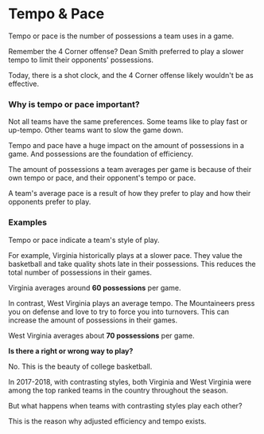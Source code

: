 # Tempo & Pace

Tempo or pace is the number of possessions a team uses in a game.

Remember the 4 Corner offense? Dean Smith preferred to play a slower tempo to limit their opponents' possessions.

Today, there is a shot clock, and the 4 Corner offense likely wouldn't be as effective.

### Why is tempo or pace important?

Not all teams have the same preferences. Some teams like to play fast or up-tempo. Other teams want to slow the game down.

Tempo and pace have a huge impact on the amount of possessions in a game. And possessions are the foundation of efficiency.

The amount of possessions a team averages per game is because of their own tempo or pace, and their opponent's tempo or pace.

A team's average pace is a result of how they prefer to play and how their opponents prefer to play.

### Examples

Tempo or pace indicate a team's style of play.

For example, Virginia historically plays at a slower pace. They value the basketball and take quality shots late in their possessions. This reduces the total number of possessions in their games.

Virginia averages around **60 possessions** per game.

In contrast, West Virginia plays an average tempo. The Mountaineers press you on defense and love to try to force you into turnovers. This can increase the amount of possessions in their games.

West Virginia averages about **70 possessions** per game.

**Is there a right or wrong way to play?**

No. This is the beauty of college basketball.

In 2017-2018, with contrasting styles, both Virginia and West Virginia were among the top ranked teams in the country throughout the season.

But what happens when teams with contrasting styles play each other?

This is the reason why adjusted efficiency and tempo exists.

